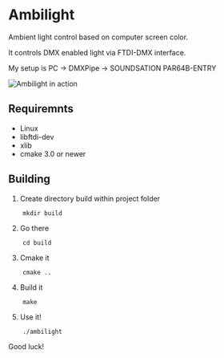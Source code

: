 # Ambilight

Ambient light control based on computer screen color.

It controls DMX enabled light via FTDI-DMX interface.

My setup is PC -> DMXPipe -> SOUNDSATION PAR64B-ENTRY

![Ambilight in action](github.com/argorain/dmx-ambilight/blob/master/images/output.gif)

## Requiremnts
- Linux
- libftdi-dev
- xlib
- cmake 3.0 or newer

## Building
1. Create directory build within project folder
```    
    mkdir build
```
2. Go there
```    
    cd build
```
3. Cmake it
```    
    cmake ..
```
4. Build it
```    
    make
```
5. Use it!
```    
    ./ambilight
```

Good luck!
